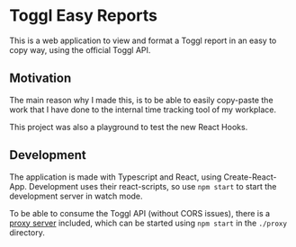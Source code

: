 # Toggl Easy Reports

This is a web application to view and format a Toggl report in an easy to copy way, using the official Toggl API.

## Motivation

The main reason why I made this, is to be able to easily copy-paste the work that I have done to the internal time tracking tool of my workplace.

This project was also a playground to test the new React Hooks.

## Development

The application is made with Typescript and React, using Create-React-App. Development uses their react-scripts, so use `npm start` to start the development server in watch mode.

To be able to consume the Toggl API (without CORS issues), there is a [proxy server](./proxy) included, which can be started using `npm start` in the `./proxy` directory.
